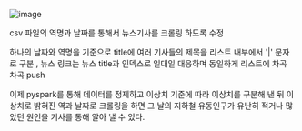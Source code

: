 ![image](https://github.com/kingmingseo/23_BDP_Project/assets/101965138/4471fd0c-2940-4a94-ab9e-4d3d70cfcd4c)

csv 파일의 역명과 날짜를 통해서 뉴스기사를 크롤링 하도록 수정

하나의 날짜와 역명을 기준으로 title에 여러 기사들의 제목을 리스트 내부에서 '|' 문자로 구분 , 뉴스 링크는 뉴스 title과 인덱스로 일대일 대응하며 동일하게 리스트에 차곡 차곡 push

이제 pyspark를 통해 데이터를 정제하고 이상치 기준에 따라 이상치를 구분해 낸 뒤 
이상치로 밝혀진 역과 날짜로 크롤링을 하면 그 날의 지하철 유동인구가 유난히 적거나 많았던 원인을 기사를 통해 알아 낼 수 있다. 
